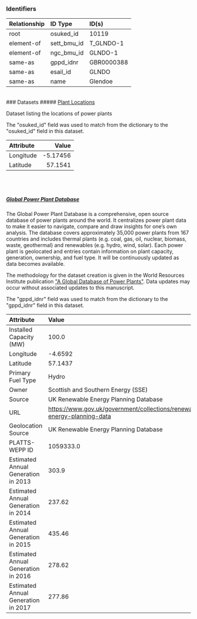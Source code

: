 ### Identifiers

| Relationship   | ID Type     | ID(s)      |
|:---------------|:------------|:-----------|
| root           | osuked_id   | 10119      |
| element-of     | sett_bmu_id | T_GLNDO-1  |
| element-of     | ngc_bmu_id  | GLNDO-1    |
| same-as        | gppd_idnr   | GBR0000388 |
| same-as        | esail_id    | GLNDO      |
| same-as        | name        | Glendoe    |

<br>
### Datasets
##### <a href="https://raw.githubusercontent.com/OSUKED/Dictionary-Datasets/main/datasets/plant-locations/datapackage.json">Plant Locations</a>

Dataset listing the locations of power plants

The "osuked_id" field was used to match from the dictionary to the "osuked_id" field in this dataset.

| Attribute   |    Value |
|:------------|---------:|
| Longitude   | -5.17456 |
| Latitude    | 57.1541  |

<br><br>
##### <a href="https://raw.githubusercontent.com/OSUKED/Dictionary-Datasets/main/datasets/global-power-plant-database/datapackage.json">Global Power Plant Database</a>

The Global Power Plant Database is a comprehensive, open source database of power plants around the world. It centralizes power plant data to make it easier to navigate, compare and draw insights for one’s own analysis. The database covers approximately 35,000 power plants from 167 countries and includes thermal plants (e.g. coal, gas, oil, nuclear, biomass, waste, geothermal) and renewables (e.g. hydro, wind, solar). Each power plant is geolocated and entries contain information on plant capacity, generation, ownership, and fuel type. It will be continuously updated as data becomes available. 

The methodology for the dataset creation is given in the World Resources Institute publication ["A Global Database of Power Plants"](https://www.wri.org/research/global-database-power-plants). Data updates may occur without associated updates to this manuscript.

The "gppd_idnr" field was used to match from the dictionary to the "gppd_idnr" field in this dataset.

| Attribute                           | Value                                                                    |
|:------------------------------------|:-------------------------------------------------------------------------|
| Installed Capacity (MW)             | 100.0                                                                    |
| Longitude                           | -4.6592                                                                  |
| Latitude                            | 57.1437                                                                  |
| Primary Fuel Type                   | Hydro                                                                    |
| Owner                               | Scottish and Southern Energy (SSE)                                       |
| Source                              | UK Renewable Energy Planning Database                                    |
| URL                                 | https://www.gov.uk/government/collections/renewable-energy-planning-data |
| Geolocation Source                  | UK Renewable Energy Planning Database                                    |
| PLATTS-WEPP ID                      | 1059333.0                                                                |
| Estimated Annual Generation in 2013 | 303.9                                                                    |
| Estimated Annual Generation in 2014 | 237.62                                                                   |
| Estimated Annual Generation in 2015 | 435.46                                                                   |
| Estimated Annual Generation in 2016 | 278.62                                                                   |
| Estimated Annual Generation in 2017 | 277.86                                                                   |
